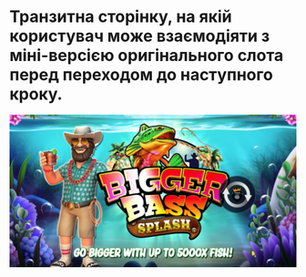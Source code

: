 # Транзитна сторінку, на якій користувач може взаємодіяти з міні-версією оригінального слота перед переходом до наступного кроку.

![Preview](/public/assets/other/Bigger-bass.png)
